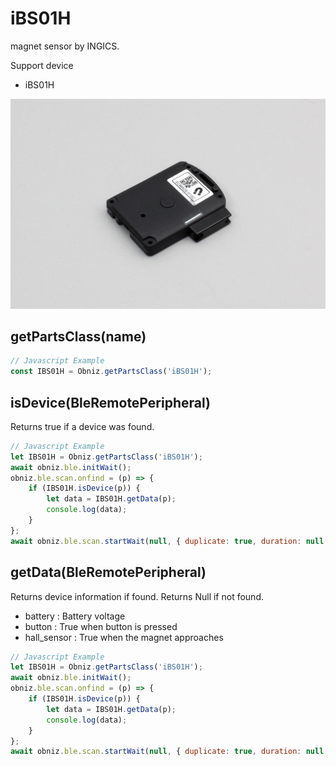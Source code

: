 # iBS01H

magnet sensor by INGICS.

Support device

- iBS01H

![](image.jpg)


## getPartsClass(name)

```javascript
// Javascript Example
const IBS01H = Obniz.getPartsClass('iBS01H');
```

## isDevice(BleRemotePeripheral)

Returns true if a device was found.

```javascript
// Javascript Example
let IBS01H = Obniz.getPartsClass('iBS01H');
await obniz.ble.initWait();
obniz.ble.scan.onfind = (p) => {
    if (IBS01H.isDevice(p)) {
        let data = IBS01H.getData(p);
        console.log(data);
    }
};
await obniz.ble.scan.startWait(null, { duplicate: true, duration: null });
```

## getData(BleRemotePeripheral)

Returns device information if found. Returns Null if not found.

- battery : Battery voltage
- button : True when button is pressed
- hall_sensor : True when the magnet approaches


```javascript
// Javascript Example
let IBS01H = Obniz.getPartsClass('iBS01H');
await obniz.ble.initWait();
obniz.ble.scan.onfind = (p) => {
    if (IBS01H.isDevice(p)) {
        let data = IBS01H.getData(p);
        console.log(data);
    }
};
await obniz.ble.scan.startWait(null, { duplicate: true, duration: null });
```
